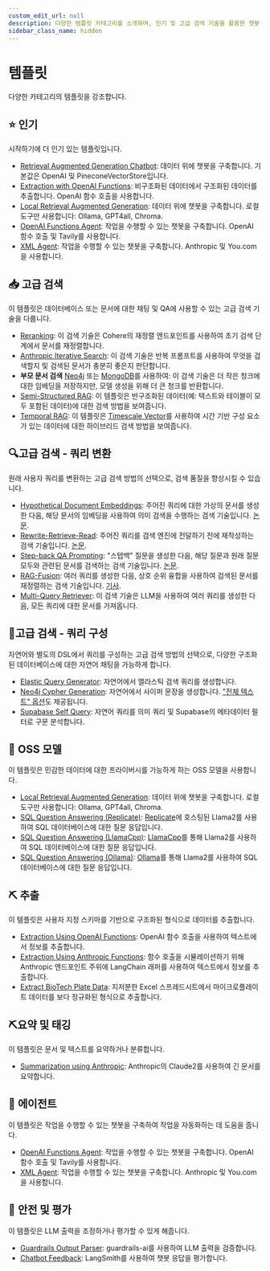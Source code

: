 ```yaml
---
custom_edit_url: null
description: 다양한 템플릿 카테고리를 소개하며, 인기 및 고급 검색 기술을 활용한 챗봇 구축 방법을 안내합니다.
sidebar_class_name: hidden
---
```


# 템플릿

다양한 카테고리의 템플릿을 강조합니다.

## ⭐ 인기

시작하기에 더 인기 있는 템플릿입니다.

- [Retrieval Augmented Generation Chatbot](/docs/templates/rag-conversation): 데이터 위에 챗봇을 구축합니다. 기본값은 OpenAI 및 PineconeVectorStore입니다.
- [Extraction with OpenAI Functions](/docs/templates/extraction-openai-functions): 비구조화된 데이터에서 구조화된 데이터를 추출합니다. OpenAI 함수 호출을 사용합니다.
- [Local Retrieval Augmented Generation](/docs/templates/rag-chroma-private): 데이터 위에 챗봇을 구축합니다. 로컬 도구만 사용합니다: Ollama, GPT4all, Chroma.
- [OpenAI Functions Agent](/docs/templates/openai-functions-agent): 작업을 수행할 수 있는 챗봇을 구축합니다. OpenAI 함수 호출 및 Tavily를 사용합니다.
- [XML Agent](/docs/templates/xml-agent): 작업을 수행할 수 있는 챗봇을 구축합니다. Anthropic 및 You.com을 사용합니다.

## 📥 고급 검색

이 템플릿은 데이터베이스 또는 문서에 대한 채팅 및 QA에 사용할 수 있는 고급 검색 기술을 다룹니다.

- [Reranking](/docs/templates/rag-pinecone-rerank): 이 검색 기술은 Cohere의 재정렬 엔드포인트를 사용하여 초기 검색 단계에서 문서를 재정렬합니다.
- [Anthropic Iterative Search](/docs/templates/anthropic-iterative-search): 이 검색 기술은 반복 프롬프트를 사용하여 무엇을 검색할지 및 검색된 문서가 충분히 좋은지 판단합니다.
- **부모 문서 검색** [Neo4j](/docs/templates/neo4j-parent) 또는 [MongoDB](/docs/templates/mongo-parent-document-retrieval)를 사용하여: 이 검색 기술은 더 작은 청크에 대한 임베딩을 저장하지만, 모델 생성을 위해 더 큰 청크를 반환합니다.
- [Semi-Structured RAG](/docs/templates/rag-semi-structured): 이 템플릿은 반구조화된 데이터(예: 텍스트와 테이블이 모두 포함된 데이터)에 대한 검색 방법을 보여줍니다.
- [Temporal RAG](/docs/templates/rag-timescale-hybrid-search-time): 이 템플릿은 [Timescale Vector](https://www.timescale.com/ai?utm_campaign=vectorlaunch&utm_source=langchain&utm_medium=referral)를 사용하여 시간 기반 구성 요소가 있는 데이터에 대한 하이브리드 검색 방법을 보여줍니다.

## 🔍고급 검색 - 쿼리 변환

원래 사용자 쿼리를 변환하는 고급 검색 방법의 선택으로, 검색 품질을 향상시킬 수 있습니다.

- [Hypothetical Document Embeddings](/docs/templates/hyde): 주어진 쿼리에 대한 가상의 문서를 생성한 다음, 해당 문서의 임베딩을 사용하여 의미 검색을 수행하는 검색 기술입니다. [논문](https://arxiv.org/abs/2212.10496).
- [Rewrite-Retrieve-Read](/docs/templates/rewrite-retrieve-read): 주어진 쿼리를 검색 엔진에 전달하기 전에 재작성하는 검색 기술입니다. [논문](https://arxiv.org/abs/2305.14283).
- [Step-back QA Prompting](/docs/templates/stepback-qa-prompting): "스텝백" 질문을 생성한 다음, 해당 질문과 원래 질문 모두와 관련된 문서를 검색하는 검색 기술입니다. [논문](https://arxiv.org/abs//2310.06117).
- [RAG-Fusion](/docs/templates/rag-fusion): 여러 쿼리를 생성한 다음, 상호 순위 융합을 사용하여 검색된 문서를 재정렬하는 검색 기술입니다. [기사](https://towardsdatascience.com/forget-rag-the-future-is-rag-fusion-1147298d8ad1).
- [Multi-Query Retriever](/docs/templates/rag-pinecone-multi-query): 이 검색 기술은 LLM을 사용하여 여러 쿼리를 생성한 다음, 모든 쿼리에 대한 문서를 가져옵니다.

## 🧠고급 검색 - 쿼리 구성

자연어와 별도의 DSL에서 쿼리를 구성하는 고급 검색 방법의 선택으로, 다양한 구조화된 데이터베이스에 대한 자연어 채팅을 가능하게 합니다.

- [Elastic Query Generator](/docs/templates/elastic-query-generator): 자연어에서 엘라스틱 검색 쿼리를 생성합니다.
- [Neo4j Cypher Generation](/docs/templates/neo4j-cypher): 자연어에서 사이퍼 문장을 생성합니다. ["전체 텍스트" 옵션](/docs/templates/neo4j-cypher-ft)도 제공됩니다.
- [Supabase Self Query](/docs/templates/self-query-supabase): 자연어 쿼리를 의미 쿼리 및 Supabase의 메타데이터 필터로 구문 분석합니다.

## 🦙 OSS 모델

이 템플릿은 민감한 데이터에 대한 프라이버시를 가능하게 하는 OSS 모델을 사용합니다.

- [Local Retrieval Augmented Generation](/docs/templates/rag-chroma-private): 데이터 위에 챗봇을 구축합니다. 로컬 도구만 사용합니다: Ollama, GPT4all, Chroma.
- [SQL Question Answering (Replicate)](/docs/templates/sql-llama2): [Replicate](https://replicate.com/)에 호스팅된 Llama2를 사용하여 SQL 데이터베이스에 대한 질문 응답입니다.
- [SQL Question Answering (LlamaCpp)](/docs/templates/sql-llamacpp): [LlamaCpp](https://github.com/ggerganov/llama.cpp)를 통해 Llama2를 사용하여 SQL 데이터베이스에 대한 질문 응답입니다.
- [SQL Question Answering (Ollama)](/docs/templates/sql-ollama): [Ollama](https://github.com/jmorganca/ollama)를 통해 Llama2를 사용하여 SQL 데이터베이스에 대한 질문 응답입니다.

## ⛏️ 추출

이 템플릿은 사용자 지정 스키마를 기반으로 구조화된 형식으로 데이터를 추출합니다.

- [Extraction Using OpenAI Functions](/docs/templates/extraction-openai-functions): OpenAI 함수 호출을 사용하여 텍스트에서 정보를 추출합니다.
- [Extraction Using Anthropic Functions](/docs/templates/extraction-anthropic-functions): 함수 호출을 시뮬레이션하기 위해 Anthropic 엔드포인트 주위에 LangChain 래퍼를 사용하여 텍스트에서 정보를 추출합니다.
- [Extract BioTech Plate Data](/docs/templates/plate-chain): 지저분한 Excel 스프레드시트에서 마이크로플레이트 데이터를 보다 정규화된 형식으로 추출합니다.

## ⛏️요약 및 태깅

이 템플릿은 문서 및 텍스트를 요약하거나 분류합니다.

- [Summarization using Anthropic](/docs/templates/summarize-anthropic): Anthropic의 Claude2를 사용하여 긴 문서를 요약합니다.

## 🤖 에이전트

이 템플릿은 작업을 수행할 수 있는 챗봇을 구축하여 작업을 자동화하는 데 도움을 줍니다.

- [OpenAI Functions Agent](/docs/templates/openai-functions-agent): 작업을 수행할 수 있는 챗봇을 구축합니다. OpenAI 함수 호출 및 Tavily를 사용합니다.
- [XML Agent](/docs/templates/xml-agent): 작업을 수행할 수 있는 챗봇을 구축합니다. Anthropic 및 You.com을 사용합니다.

## :rotating_light: 안전 및 평가

이 템플릿은 LLM 출력을 조정하거나 평가할 수 있게 해줍니다.

- [Guardrails Output Parser](/docs/templates/guardrails-output-parser): guardrails-ai를 사용하여 LLM 출력을 검증합니다.
- [Chatbot Feedback](/docs/templates/chat-bot-feedback): LangSmith를 사용하여 챗봇 응답을 평가합니다.